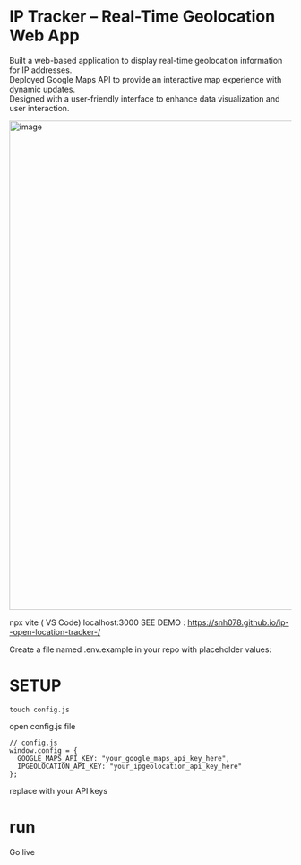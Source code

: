 # IP Tracker – Real-Time Geolocation Web App

Built a web-based application to display real-time geolocation information for IP addresses.  
Deployed Google Maps API to provide an interactive map experience with dynamic updates.  
Designed with a user-friendly interface to enhance data visualization and user interaction. 

<img width="875" height="871" alt="image" src="https://github.com/user-attachments/assets/1633b33c-a887-43e2-9c64-2d80c9e5eac3" />

npx vite ( VS Code)
localhost:3000
SEE DEMO : https://snh078.github.io/ip--open-location-tracker-/

Create a file named .env.example in your repo with placeholder values:

# SETUP
```
touch config.js
```
open config.js file 
```
// config.js
window.config = {
  GOOGLE_MAPS_API_KEY: "your_google_maps_api_key_here",
  IPGEOLOCATION_API_KEY: "your_ipgeolocation_api_key_here"
};
```
 replace with your API keys 

# run
Go live 
